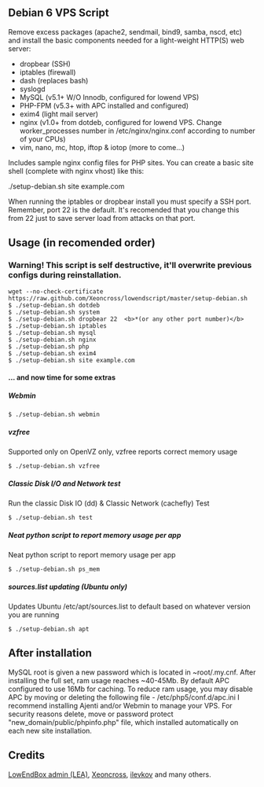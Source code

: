 ## Debian 6 VPS Script

Remove excess packages (apache2, sendmail, bind9, samba, nscd, etc) and install the basic components needed for a light-weight HTTP(S) web server:

 - dropbear (SSH)
 - iptables (firewall)
 - dash (replaces bash)
 - syslogd
 - MySQL (v5.1+ W/O Innodb, configured for lowend VPS)
 - PHP-FPM (v5.3+ with APC installed and configured)
 - exim4 (light mail server)
 - nginx (v1.0+ from dotdeb, configured for lowend VPS. Change worker_processes number in /etc/nginx/nginx.conf according to number of your CPUs)
 - vim, nano, mc, htop, iftop & iotop (more to come...)

Includes sample nginx config files for PHP sites. You can create a basic site shell (complete with nginx vhost) like this:

./setup-debian.sh site example.com

When running the iptables or dropbear install you must specify a SSH port. Remember, port 22 is the default. It's recomended that you change this from 22 just to save server load from attacks on that port.

## Usage (in recomended order)

### Warning! This script is self destructive, it'll overwrite previous configs during reinstallation.

	wget --no-check-certificate https://raw.github.com/Xeoncross/lowendscript/master/setup-debian.sh
	$ ./setup-debian.sh dotdeb
	$ ./setup-debian.sh system
	$ ./setup-debian.sh dropbear 22  <b>*(or any other port number)</b>
	$ ./setup-debian.sh iptables
	$ ./setup-debian.sh mysql
	$ ./setup-debian.sh nginx
	$ ./setup-debian.sh php
	$ ./setup-debian.sh exim4
	$ ./setup-debian.sh site example.com

#### ... and now time for some extras

##### Webmin

	$ ./setup-debian.sh webmin

##### vzfree

Supported only on OpenVZ only, vzfree reports correct memory usage

	$ ./setup-debian.sh vzfree

##### Classic Disk I/O and Network test

Run the classic Disk IO (dd) & Classic Network (cachefly) Test

	$ ./setup-debian.sh test

##### Neat python script to report memory usage per app

Neat python script to report memory usage per app

	$ ./setup-debian.sh ps_mem

##### sources.list updating (Ubuntu only)

Updates Ubuntu /etc/apt/sources.list to default based on whatever version you are running

	$ ./setup-debian.sh apt

## After installation

MySQL root is given a new password which is located in ~root/.my.cnf.
After installing the full set, ram usage reaches ~40-45Mb.
By default APC configured to use 16Mb for caching.
To reduce ram usage, you may disable APC by moving or deleting the following file - /etc/php5/conf.d/apc.ini
I recommend installing Ajenti and/or Webmin to manage your VPS.
For security reasons delete, move or password protect "new_domain/public/phpinfo.php" file, which installed automatically on each new site installation.

## Credits

[LowEndBox admin (LEA)](https://github.com/lowendbox/lowendscript),
[Xeoncross](https://github.com/Xeoncross/lowendscript),
[ilevkov](https://github.com/ilevkov/lowendscript) and many others.
